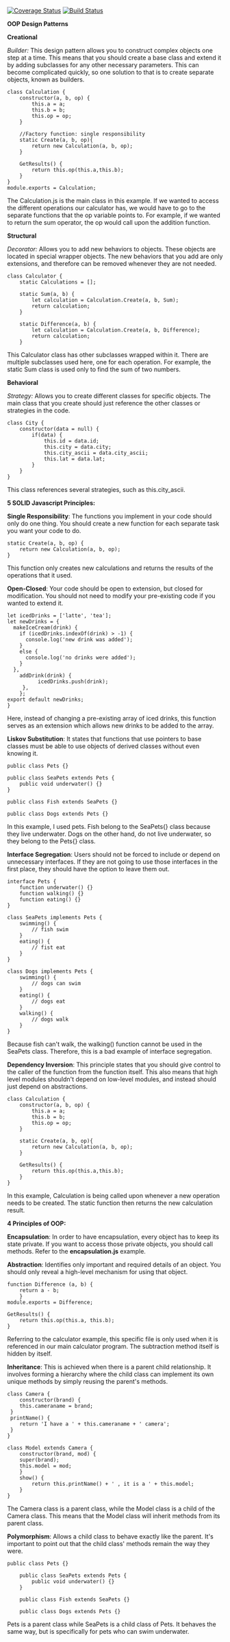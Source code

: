 [![Coverage Status](https://coveralls.io/repos/github/vanshika-99/IS219-OOPPrinciples/badge.svg?branch=master)](https://coveralls.io/github/vanshika-99/IS219-OOPPrinciples?branch=master)
[![Build Status](https://travis-ci.org/vanshika-99/IS219-OOPPrinciples.svg?branch=master)](https://travis-ci.org/vanshika-99/IS219-OOPPrinciples)

**OOP Design Patterns**

**Creational**

*Builder:* This design pattern allows you to construct complex objects one step at a time.
This means that you should create a base class and extend it by adding subclasses for any other necessary parameters.
This can become complicated quickly, so one solution to that is to create separate objects, known as builders.

    class Calculation {
        constructor(a, b, op) {
            this.a = a;
            this.b = b;
            this.op = op;
        }
    
        //Factory function: single responsibility
        static Create(a, b, op){
            return new Calculation(a, b, op);
        }
    
        GetResults() {
            return this.op(this.a,this.b);
        }
    }
    module.exports = Calculation;
The Calculation.js is the main class in this example. 
If we wanted to access the different operations our calculator has, we would have to go to the separate functions that the op variable points to.
For example, if we wanted to return the sum operator, the op would call upon the addition function.


**Structural**

*Decorator:* Allows you to add new behaviors to objects. These objects are located in special wrapper objects.
The new behaviors that you add are only extensions, and therefore can be removed whenever they are not needed. 

    class Calculator {
        static Calculations = [];
    
        static Sum(a, b) {
            let calculation = Calculation.Create(a, b, Sum);
            return calculation;
        }
    
        static Difference(a, b) {
            let calculation = Calculation.Create(a, b, Difference);
            return calculation;
        }
This Calculator class has other subclasses wrapped within it. There are multiple subclasses used here, one for each operation.
For example, the static Sum class is used only to find the sum of two numbers. 

**Behavioral**

*Strategy:* Allows you to create different classes for specific objects.
The main class that you create should just reference the other classes or strategies in the code.

    class City {
        constructor(data = null) {
            if(data) {
                this.id = data.id;
                this.city = data.city;
                this.city_ascii = data.city_ascii;
                this.lat = data.lat;
            }
        }
    }  
This class references several strategies, such as this.city_ascii.  


**5 SOLID Javascript Principles:** 

**Single Responsibility**: The functions you implement in your code should only do one thing. 
You should create a new function for each separate task you want your code to do. 

    static Create(a, b, op) {
        return new Calculation(a, b, op);
    }
This function only creates new calculations and returns the results of the operations that it used. 

**Open-Closed**: Your code should be open to extension, but closed for modification. 
You should not need to modify your pre-existing code if you wanted to extend it.

    let icedDrinks = ['latte', 'tea'];
    let newDrinks = {
      makeIceCream(drink) {
        if (icedDrinks.indexOf(drink) > -1) {
          console.log('new drink was added');
        } 
        else {
          console.log('no drinks were added');
        }
      },
        addDrink(drink) {
              icedDrinks.push(drink);
         },
        };
    export default newDrinks;
    }
Here, instead of changing a pre-existing array of iced drinks, this function serves as an extension which allows new drinks to be added to the array.

**Liskov Substitution**: It states that functions that use pointers to base classes must be able to use objects of derived classes without even knowing it. 

    public class Pets {}
    
    public class SeaPets extends Pets {
        public void underwater() {}
    } 
    
    public class Fish extends SeaPets {}
        
    public class Dogs extends Pets {}
In this example, I used pets. Fish belong to the SeaPets{} class because they live underwater. 
Dogs on the other hand, do not live underwater, so they belong to the Pets{} class.  

**Interface Segregation**: Users should not be forced to include or depend on unnecessary interfaces. 
If they are not going to use those interfaces in the first place, they should have the option to leave them out.

    interface Pets {
        function underwater() {}
        function walking() {}
        function eating() {}
    } 
    
    class SeaPets implements Pets {
        swimming() {
            // fish swim 
        }
        eating() { 
            // fist eat
        }
    }
    
    class Dogs implements Pets { 
        swimming() { 
            // dogs can swim
        } 
        eating() {
            // dogs eat 
        } 
        walking() { 
            // dogs walk 
        }
    }
Because fish can't walk, the walking() function cannot be used in the SeaPets class. 
Therefore, this is a bad example of interface segregation.
        
        

**Dependency Inversion**: This principle states that you should give control to the caller of the function from the function itself.
This also means that high level modules shouldn't depend on low-level modules, and instead should just depend on abstractions. 

    class Calculation {
        constructor(a, b, op) {
            this.a = a;
            this.b = b;
            this.op = op;
        }
    
        static Create(a, b, op){
            return new Calculation(a, b, op);
        }
    
        GetResults() {
            return this.op(this.a,this.b);
        }
    }
In this example, Calculation is being called upon whenever a new operation needs to be created.
The static function then returns the new calculation result. 



**4 Principles of OOP:** 

**Encapsulation**: In order to have encapsulation, every object has to keep its state private. 
If you want to access those private objects, you should call methods.
Refer to the **encapsulation.js** example.

**Abstraction**: Identifies only important and required details of an object. 
You should only reveal a high-level mechanism for using that object. 

    function Difference (a, b) {
        return a - b;
        }
    module.exports = Difference;
        
    GetResults() {
        return this.op(this.a, this.b); 
    }
Referring to the calculator example, this specific file is only used when it is referenced in our main calculator program.
The subtraction method itself is hidden by itself.  
 
 
**Inheritance**: This is achieved when there is a parent child relationship. 
It involves forming a hierarchy where the child class can implement its own unique methods by simply reusing the parent's methods. 

    class Camera {
        constructor(brand) {
        this.cameraname = brand;
     } 
     printName() {
        return 'I have a ' + this.cameraname + ' camera';
     }
    }
    
    class Model extends Camera {
        constructor(brand, mod) { 
        super(brand);
        this.model = mod;
        }
        show() { 
            return this.printName() + ' , it is a ' + this.model;
        } 
    }
The Camera class is a parent class, while the Model class is a child of the Camera class.
This means that the Model class will inherit methods from its parent class. 
    

**Polymorphism**: Allows a child class to behave exactly like the parent.
It's important to point out that the child class' methods remain the way they were. 

    public class Pets {}
        
        public class SeaPets extends Pets {
            public void underwater() {}
        } 
        
        public class Fish extends SeaPets {}
            
        public class Dogs extends Pets {}
Pets is a parent class while SeaPets is a child class of Pets. It behaves the same way,
but is specifically for pets who can swim underwater. 